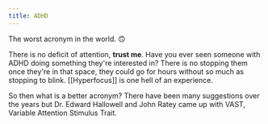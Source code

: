 ```yaml
---
title: ADHD
---
```


The worst acronym in the world. :upside_down_face:

There is no deficit of attention, **trust me**. Have you ever seen someone with ADHD doing something they're interested in? There is no stopping them once they're in that space, they could go for hours without so much as stopping to blink. [[Hyperfocus]] is one hell of an experience.

So then what is a better acronym? There have been many suggestions over the years but Dr. Edward Hallowell and John Ratey came up with VAST, Variable Attention Stimulus Trait.
